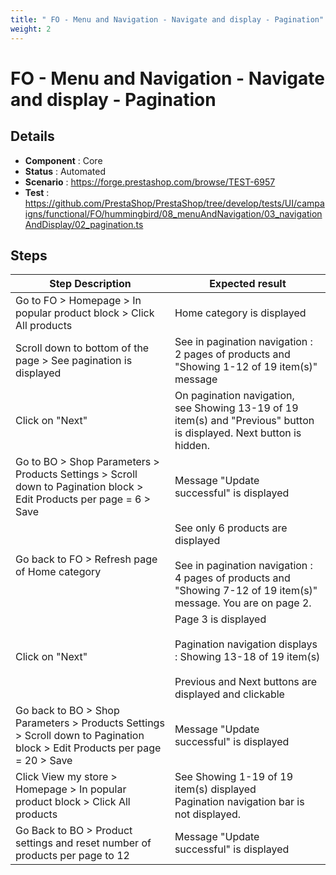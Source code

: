 ```yaml
---
title: " FO - Menu and Navigation - Navigate and display - Pagination"
weight: 2
---
```


#  FO - Menu and Navigation - Navigate and display - Pagination
## Details
* **Component** : Core
* **Status** : Automated
* **Scenario** : https://forge.prestashop.com/browse/TEST-6957
* **Test** : https://github.com/PrestaShop/PrestaShop/tree/develop/tests/UI/campaigns/functional/FO/hummingbird/08_menuAndNavigation/03_navigationAndDisplay/02_pagination.ts

## Steps
| Step Description | Expected result |
| ----- | ----- |
| Go to FO > Homepage > In popular product block > Click All products | Home category is displayed |
| Scroll down to bottom of the page > See pagination is displayed | See in pagination navigation : 2 pages of products and "Showing 1-12 of 19 item(s)" message |
| Click on "Next" | On pagination navigation, see Showing 13-19 of 19 item(s) and "Previous" button is displayed. Next button is hidden. |
| Go to BO > Shop Parameters > Products Settings > Scroll down to Pagination block > Edit Products per page = 6 > Save | Message "Update successful" is displayed |
| Go back to FO > Refresh page of Home category | See only 6 products are displayed<br><br>See in pagination navigation : 4 pages of products and "Showing 7-12 of 19 item(s)" message. You are on page 2. |
| Click on "Next" | Page 3 is displayed<br><br>Pagination navigation displays : Showing 13-18 of 19 item(s)<br><br>Previous and Next buttons are displayed and clickable |
| Go back to BO > Shop Parameters > Products Settings > Scroll down to Pagination block > Edit Products per page = 20 > Save | Message "Update successful" is displayed |
| Click View my store > Homepage > In popular product block > Click All products | See Showing 1-19 of 19 item(s) displayed<br>Pagination navigation bar is not displayed. |
| Go Back to BO > Product settings and reset number of products per page to 12 | Message "Update successful" is displayed |
